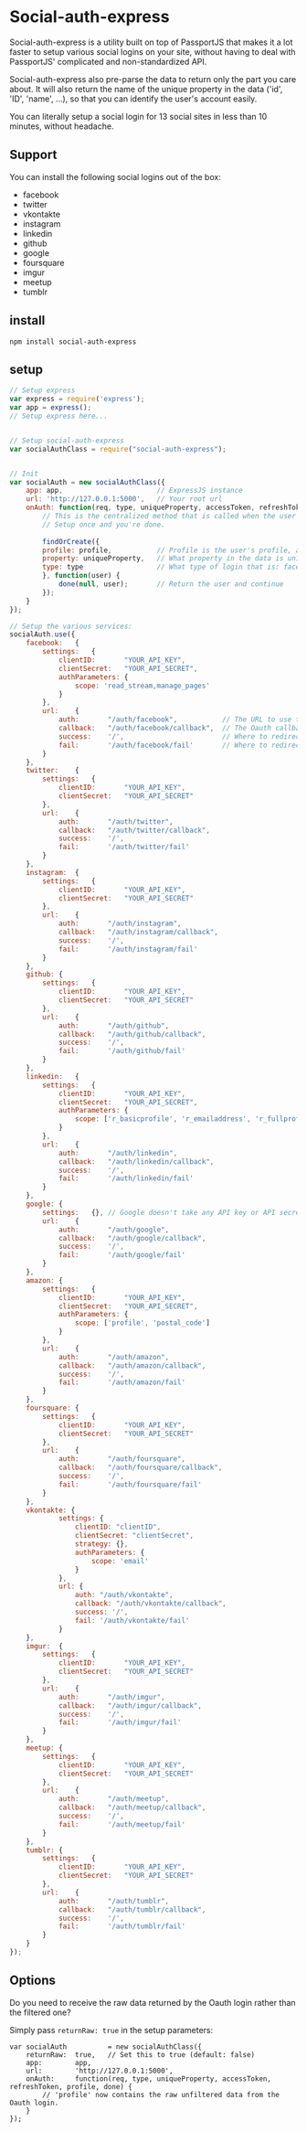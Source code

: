 # Social-auth-express #

Social-auth-express is a utility built on top of PassportJS that makes it a lot faster to setup various social logins on your site, without having to deal with PassportJS' complicated and non-standardized API.

Social-auth-express also pre-parse the data to return only the part you care about. It will also return the name of the unique property in the data ('id', 'ID', 'name', ...), so that you can identify the user's account easily.

You can literally setup a social login for 13 social sites in less than 10 minutes, without headache.

## Support ##
You can install the following social logins out of the box:

*   facebook
*   twitter
*   vkontakte
*   instagram
*   linkedin
*   github
*   google
*   foursquare
*   imgur
*   meetup
*   tumblr

## install ##
`npm install social-auth-express`

## setup ##
```javascript
// Setup express
var express = require('express');
var app = express();
// Setup express here...


// Setup social-auth-express
var socialAuthClass = require("social-auth-express");


// Init
var socialAuth = new socialAuthClass({
	app: app,    					// ExpressJS instance
	url: 'http://127.0.0.1:5000',	// Your root url
    onAuth: function(req, type, uniqueProperty, accessToken, refreshToken, profile, done) {
        // This is the centralized method that is called when the user is logged in using any of the supported social site.
        // Setup once and you're done.
        
        findOrCreate({
		profile: profile,			// Profile is the user's profile, already filtered to return only the parts that matter (no HTTP response code and that kind of useless data)
		property: uniqueProperty,	// What property in the data is unique: id, ID, name, ...
		type: type					// What type of login that is: facebook, foursquare, google, ...
		}, function(user) {
			done(null, user);		// Return the user and continue
		});
	}
});

// Setup the various services:
socialAuth.use({
    facebook:	{
		settings:	{
			clientID:		"YOUR_API_KEY",
			clientSecret: 	"YOUR_API_SECRET",
			authParameters:	{
				scope: 'read_stream,manage_pages'
			}
		},
		url:	{
			auth:		"/auth/facebook",           // The URL to use to login (<a href="/auth/facebook">Login with facebook</a>).
			callback: 	"/auth/facebook/callback",  // The Oauth callback url as specified in your facebook app's settings
			success:	'/',                        // Where to redirect the user once he's logged in
			fail:		'/auth/facebook/fail'       // Where to redirect the user if the login failed or was canceled.
		}
	},
	twitter:	{
		settings:	{
			clientID: 		"YOUR_API_KEY",
			clientSecret: 	"YOUR_API_SECRET"
		},
		url:	{
			auth:		"/auth/twitter",
			callback: 	"/auth/twitter/callback",
			success:	'/',
			fail:		'/auth/twitter/fail'
		}
	},
	instagram:	{
		settings:	{
			clientID: 		"YOUR_API_KEY",
			clientSecret: 	"YOUR_API_SECRET"
		},
		url:	{
			auth:		"/auth/instagram",
			callback: 	"/auth/instagram/callback",
			success:	'/',
			fail:		'/auth/instagram/fail'
		}
	},
	github:	{
		settings:	{
			clientID: 		"YOUR_API_KEY",
			clientSecret: 	"YOUR_API_SECRET"
		},
		url:	{
			auth:		"/auth/github",
			callback: 	"/auth/github/callback",
			success:	'/',
			fail:		'/auth/github/fail'
		}
	},
	linkedin:	{
		settings:	{
			clientID: 		"YOUR_API_KEY",
			clientSecret: 	"YOUR_API_SECRET",
			authParameters:	{
				scope: ['r_basicprofile', 'r_emailaddress', 'r_fullprofile', 'r_contactinfo', 'r_network', 'rw_nus']
			}
		},
		url:	{
			auth:		"/auth/linkedin",
			callback: 	"/auth/linkedin/callback",
			success:	'/',
			fail:		'/auth/linkedin/fail'
		}
	},
	google:	{
		settings:	{}, // Google doesn't take any API key or API secret
		url:	{
			auth:		"/auth/google",
			callback: 	"/auth/google/callback",
			success:	'/',
			fail:		'/auth/google/fail'
		}
	},
	amazon:	{
		settings:	{
			clientID: 		"YOUR_API_KEY",
			clientSecret: 	"YOUR_API_SECRET",
			authParameters:	{
				scope: ['profile', 'postal_code']
			}
		},
		url:	{
			auth:		"/auth/amazon",
			callback: 	"/auth/amazon/callback",
			success:	'/',
			fail:		'/auth/amazon/fail'
		}
	},
	foursquare:	{
		settings:	{
			clientID: 		"YOUR_API_KEY",
			clientSecret: 	"YOUR_API_SECRET"
		},
		url:	{
			auth:		"/auth/foursquare",
			callback: 	"/auth/foursquare/callback",
			success:	'/',
			fail:		'/auth/foursquare/fail'
		}
	},
	vkontakte: {
            settings: {
                clientID: "clientID",
                clientSecret: "clientSecret",
                strategy: {},
                authParameters: {
                    scope: 'email'
                }
            },
            url: {
                auth: "/auth/vkontakte",
                callback: "/auth/vkontakte/callback",
                success: '/',
                fail: '/auth/vkontakte/fail'
            }
    },
	imgur:	{
		settings:	{
			clientID: 		"YOUR_API_KEY",
			clientSecret: 	"YOUR_API_SECRET"
		},
		url:	{
			auth:		"/auth/imgur",
			callback: 	"/auth/imgur/callback",
			success:	'/',
			fail:		'/auth/imgur/fail'
		}
	},
	meetup:	{
		settings:	{
			clientID: 		"YOUR_API_KEY",
			clientSecret: 	"YOUR_API_SECRET"
		},
		url:	{
			auth:		"/auth/meetup",
			callback: 	"/auth/meetup/callback",
			success:	'/',
			fail:		'/auth/meetup/fail'
		}
	},
	tumblr:	{
		settings:	{
			clientID: 		"YOUR_API_KEY",
			clientSecret: 	"YOUR_API_SECRET"
		},
		url:	{
			auth:		"/auth/tumblr",
			callback: 	"/auth/tumblr/callback",
			success:	'/',
			fail:		'/auth/tumblr/fail'
		}
	}
});
```


## Options ##
Do you need to receive the raw data returned by the Oauth login rather than the filtered one?

Simply pass `returnRaw: true` in the setup parameters:

```
var socialAuth    		= new socialAuthClass({
    returnRaw:  true,   // Set this to true (default: false)
	app:	    app, 
	url:	    'http://127.0.0.1:5000',
    onAuth:	    function(req, type, uniqueProperty, accessToken, refreshToken, profile, done) {
		// 'profile' now contains the raw unfiltered data from the Oauth login.
	}
});
```
